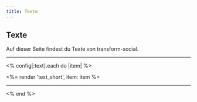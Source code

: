 ```yaml
---
title: Texte
---
```


## Texte

Auf dieser Seite findest du Texte von transform-social.

----

<% config[:text].each do |item| %>

<%= render 'text_short', item: item %>

----

<% end %>
